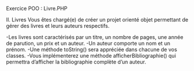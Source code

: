 <!htlm> 
Exercice POO : Livre.PHP

II. Livres
Vous êtes chargé(e) de créer un projet orienté objet permettant de gérer des livres et leurs auteurs respectifs.

-Les livres sont caractérisés par un titre, un nombre de pages, une année de parution, un prix et un auteur.
-Un auteur comporte un nom et un prénom.
-Une méthode toString() sera appréciée dans chacune de vos classes.
-Vous implémenterez une méthode afficherBibliographie() qui permettra d’afficher la bibliographie 
complète d’un auteur. 
